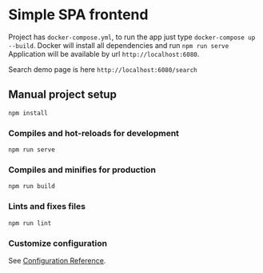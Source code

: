 # Simple SPA frontend

Project has `docker-compose.yml`, to run the app just type `docker-compose up --build`.
Docker will install all dependencies and run `npm run serve`
Application will be available by url `http://localhost:6080`.

Search demo page is here `http://localhost:6080/search`


## Manual project setup
```
npm install
```

### Compiles and hot-reloads for development
```
npm run serve
```

### Compiles and minifies for production
```
npm run build
```

### Lints and fixes files
```
npm run lint
```

### Customize configuration
See [Configuration Reference](https://cli.vuejs.org/config/).
